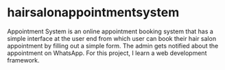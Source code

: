 # hairsalonappointmentsystem
 Appointment System is an online appointment booking system that has a simple interface at the user end from which user can book their hair salon appointment by filling out a simple form. The admin gets notified about the appointment on WhatsApp. For this project, I learn a web development framework.
